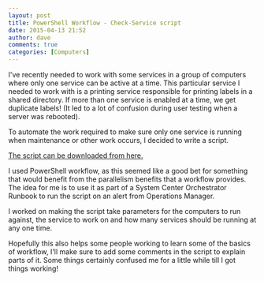 ```yaml
---
layout: post
title: PowerShell Workflow - Check-Service script
date: 2015-04-13 21:52
author: dave
comments: true
categories: [Computers]
---
```

I've recently needed to work with some services in a group of computers where only one service can be active at a time. This particular service I needed to work with is a printing service responsible for printing labels in a shared directory. If more than one service is enabled at a time, we get duplicate labels! (It led to a lot of confusion during user testing when a server was rebooted).

To automate the work required to make sure only one service is running when maintenance or other work occurs, I decided to write a script.

<a href="https://github.com/davegreen/miscellaneous/blob/master/PowerShell/Workflows/Check-Service.ps1">The script can be downloaded from here.</a>

I used PowerShell workflow, as this seemed like a good bet for something that would benefit from the parallelism benefits that a workflow provides. The idea for me is to use it as part of a System Center Orchestrator Runbook to run the script on an alert from Operations Manager.

I worked on making the script take parameters for the computers to run against, the service to work on and how many services should be running at any one time.

Hopefully this also helps some people working to learn some of the basics of workflow, I'll make sure to add some comments in the script to explain parts of it. Some things certainly confused me for a little while till I got things working!
